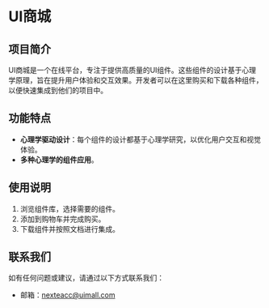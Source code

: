 # UI商城

## 项目简介
UI商城是一个在线平台，专注于提供高质量的UI组件。这些组件的设计基于心理学原理，旨在提升用户体验和交互效果。开发者可以在这里购买和下载各种组件，以便快速集成到他们的项目中。

## 功能特点
- **心理学驱动设计**：每个组件的设计都基于心理学研究，以优化用户交互和视觉体验。
- **多种心理学的组件应用**。

## 使用说明
1. 浏览组件库，选择需要的组件。
2. 添加到购物车并完成购买。
3. 下载组件并按照文档进行集成。

## 联系我们
如有任何问题或建议，请通过以下方式联系我们：
- 邮箱：nexteacc@uimall.com
